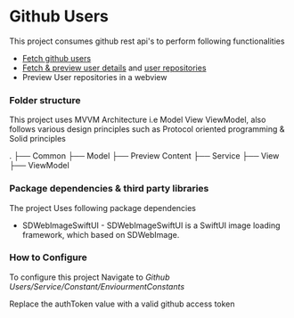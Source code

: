 # Github Users

This project consumes github rest api's to perform following functionalities

- [Fetch github users](https://docs.github.com/en/rest/users/users?apiVersion=2022-11-28#list-users)
- [Fetch & preview user details](https://docs.github.com/en/rest/users/users?apiVersion=2022-11-28#get-a-user) and [user repositories](https://docs.github.com/en/rest/repos/repos?apiVersion=2022-11-28#list-repositories-for-a-user)
- Preview User repositories in a webview

### Folder structure

This project uses MVVM Architecture i.e Model View ViewModel, also follows various design principles such as Protocol oriented programming & Solid principles

.
├── Common
├── Model
├── Preview Content
├── Service
├── View
├── ViewModel

### Package dependencies & third party libraries

The project Uses following package dependencies

- SDWebImageSwiftUI - SDWebImageSwiftUI is a SwiftUI image loading framework, which based on SDWebImage.

### How to Configure

To configure this project Navigate to *Github Users/Service/Constant/EnviourmentConstants*

Replace the authToken value with a valid github access token
